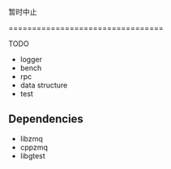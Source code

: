 暂时中止


=================================

TODO
- logger
- bench
- rpc
- data structure
- test

## Dependencies

- libzmq
- cppzmq
- libgtest
